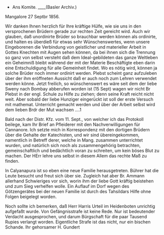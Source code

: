 + Ans Komite. ____(Basler Archiv.)

 Mangalore 27 Septbr 1856.

Wir danken Ihnen herzlich für Ihre kräftige Hülfe, wie sie uns in den versprochenen Brüdern gerade zur rechten Zeit gereicht wird. Auch wir glauben, daß unordinirte Brüder so brauchbar werden können als ordinirte, und halten es überdieß für etwas sehr Wünschenswertes, wenn unsere Eingeborenen die Verbindung von geistlicher und materieller Arbeit in Gottes Knechten mit Augen sehen können, da bei ihnen sich die Trennung so ganz von selbst versteht daß dem Ideal-gebildeten das ganze Weltleben ein Geheimniß bleibt während der mit der Materie Beschäftigte eben darin eine Entschuldigung für alle Gemeinheit findet. Wo es nötig wird, können ja solche Brüder noch immer ordinirt werden. Plebst scheint ganz aufzuleben über der ihm eröffneten Aussicht daß er auch noch zum Lehren verwendet werden könne. Jetzt freilich, so wünschenswert es wäre seit dem der liebe Sweny nach Bombay abberufen worden ist (15 Sept) wagen wir nicht Br Plebst in der engl. Schule zu Hilfe zu ziehen; denn seine Kraft reicht nicht weit. Aber sobald der liebe Hunziger eingerückt ist soll der erste Versuch mit mathemat. Unterricht gemacht werden und über der Arbeit selbst wird dem lieben Brdr der Mut wachsen ....1

Bald nach der Distr. Kfz. vom 11. Sept., von welcher ich das Protokoll beilege, kam Ihr Brief an Pfleiderer mit den Nachverwilligungen für Cannanore. Ich setzte mich in Korrespondenz mit den dortigen Brüdern über die Gehalte der Katechisten, und wir sind übereingekommen, namentlich in Betreff derer, welche in Mang. zusammen unterrichtet wurden, und natürlich sich noch als zusammengehörig betrachten, gemeinschaftlich und bedächtlich voran zu schreiten, um kein böses Blut zu machen. Der HErr lehre uns selbst in diesem Allem das rechte Maß zu finden.

In Calyanapura ist so eben eine neue Familie herausgetreten. Bührer hat die Leute besucht und freut sich über sie. Zugleich hat aber Br. Ammann allerhand Schwieriges vor sich, worin ihm der liebe Gott kräftig beistehen und zum Sieg verhelfen wolle. Ein Auflauf im Dorf wegen des Götzengerätes bei der neuen Familie ist durch des Tahsildars Hilfe ohne Folgen beigelegt worden.

Noch sollte ich bemerken, daß Herr Harris Urteil im Heidenboten unrichtig aufgefaßt wurde. Von Gefängnisstrafe ist keine Rede. Nur ist bedeutender Verdacht ausgesprochen, und darum Bürgschaft für die paar Tausend Rupies verlangt worden. Eigentliche Strafe ist das nicht, nur ein bischen Schande. 
 Ihr gehorsamer
 H. Gundert

